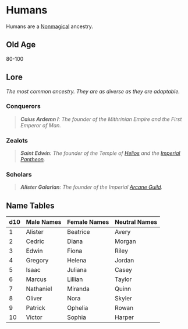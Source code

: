# Humans

Humans are a [Nonmagical](../Mechanical/Nonmagical.md) ancestry.

## Old Age

80-100

## Lore

*The most common ancestry. They are as diverse as they are adaptable.*

### Conquerors

> ***Caius Ardemn I**: The founder of the Mithrinian Empire and the First Emperor of Man.*

### Zealots

> ***Saint Edwin**: The founder of the Temple of [Helios](../../../Resources%20for%20GMs/Mithrinian%20Pantheons/Mithrinian%20Deities/Helios.md) and the [Imperial Pantheon](../../../Resources%20for%20GMs/Mithrinian%20Pantheons/Imperial%20Pantheon.md).*

### Scholars

> ***Alister Galarian**: The founder of the Imperial [Arcane Guild](../../../Resources%20for%20GMs/Economy/Price%20Subtables/Arcane%20Guild.md).*

## Name Tables

| d10 | Male Names | Female Names | Neutral Names |
| --- | ---------- | ------------ | ------------- |
| 1   | Alister    | Beatrice     | Avery         |
| 2   | Cedric     | Diana        | Morgan        |
| 3   | Edwin      | Fiona        | Riley         |
| 4   | Gregory    | Helena       | Jordan        |
| 5   | Isaac      | Juliana      | Casey         |
| 6   | Marcus     | Lillian      | Taylor        |
| 7   | Nathaniel  | Miranda      | Quinn         |
| 8   | Oliver     | Nora         | Skyler        |
| 9   | Patrick    | Ophelia      | Rowan         |
| 10  | Victor     | Sophia       | Harper        |
